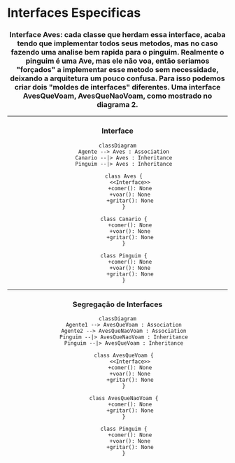 # Interfaces Especificas


<center>

### Interface Aves: cada classe que herdam essa interface, acaba tendo que implementar todos seus metodos, mas no caso fazendo uma analise bem rapida para o pinguim. Realmente o pinguim é uma Ave, mas ele não voa, então seriamos "forçados" a implementar esse metodo sem necessidade, deixando a arquitetura um pouco confusa. Para isso podemos criar dois "moldes de interfaces" diferentes. Uma interface AvesQueVoam, AvesQueNaoVoam, como mostrado no diagrama 2.

<hr>

<h3> Interface </h3>

```mermaid
classDiagram
    Agente --> Aves : Association
    Canario --|> Aves : Inheritance
    Pinguim --|> Aves : Inheritance

    class Aves {
        <<Interface>>
        +comer(): None
        +voar(): None
        +gritar(): None
    }

    class Canario {
        +comer(): None
        +voar(): None
        +gritar(): None
    }

    class Pinguim {
        +comer(): None
        +voar(): None
        +gritar(): None
    }

```
<hr>
<h3> Segregação de Interfaces</h3>

```mermaid
classDiagram
    Agente1 --> AvesQueVoam : Association
    Agente2 --> AvesQueNaoVoam : Association
    Pinguim --|> AvesQueNaoVoam : Inheritance
    Pinguim --|> AvesQueVoam : Inheritance

    class AvesQueVoam {
        <<Interface>>
        +comer(): None
        +voar(): None
        +gritar(): None
    }

    class AvesQueNaoVoam {
        +comer(): None
        +gritar(): None
    }

    class Pinguim {
        +comer(): None
        +voar(): None
        +gritar(): None
    }

```

</center>
